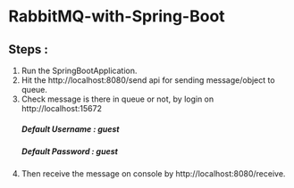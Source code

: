 # RabbitMQ-with-Spring-Boot

## Steps : 
 1. Run the SpringBootApplication.
 2. Hit the http://localhost:8080/send api for sending message/object to queue.
 3. Check message is there in queue or not, by login on http://localhost:15672 
       ##### Default Username : guest
       ##### Default Password : guest
 4. Then receive the message on console by http://localhost:8080/receive.
